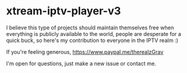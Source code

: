 # xtream-iptv-player-v3

I believe this type of projects should maintain themselves free when everything is publicly available to the world, people are desperate for a quick buck, so here's my contribution to everyone in the IPTV realm :)

If you're feeling generous, https://www.paypal.me/therealzGrav

I'm open for questions, just make a new issue or contact me.
